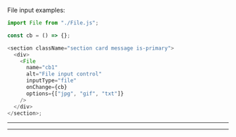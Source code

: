 <!--
 All GTAS code is Copyright 2016, The Department of Homeland Security (DHS), U.S. Customs and Border Protection (CBP).

 Please see license.txt for details.
-->

File input examples:

```js
import File from "./File.js";

const cb = () => {};

<section className="section card message is-primary">
  <div>
    <File
      name="cb1"
      alt="File input control"
      inputType="file"
      onChange={cb}
      options={["jpg", "gif", "txt"]}
    />
  </div>
</section>;
```

---

---
